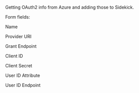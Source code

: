 Getting OAuth2 info from Azure and adding those to Sidekick.

Form fields:

Name

Provider URI

Grant Endpoint

Client ID

Client Secret

User ID Attribute

User ID Endpoint